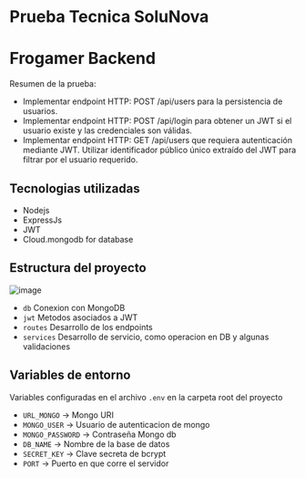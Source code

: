 # Prueba Tecnica SoluNova

# Frogamer Backend

Resumen de la prueba:

- Implementar endpoint HTTP: POST /api/users para la persistencia de usuarios.
- Implementar endpoint HTTP: POST /api/login para obtener un JWT si el usuario existe y
las credenciales son válidas.
- Implementar endpoint HTTP: GET /api/users que requiera autenticación mediante JWT.
Utilizar identificador público único extraído del JWT para filtrar por el usuario requerido.

## Tecnologias utilizadas

- Nodejs
- ExpressJs
- JWT
- Cloud.mongodb for database

## Estructura del proyecto

![image](https://user-images.githubusercontent.com/44384347/118600804-18ccd380-b777-11eb-899c-dd23a7b92883.png)


- `db` Conexion con MongoDB
- `jwt` Metodos asociados a JWT
- `routes` Desarrollo de los endpoints
- `services` Desarrollo de servicio, como operacion en DB y algunas validaciones

## Variables de entorno

Variables configuradas en el archivo  `.env` en la carpeta root del proyecto

- `URL_MONGO` -> Mongo URI
- `MONGO_USER` -> Usuario de autenticacion de mongo
- `MONGO_PASSWORD` -> Contraseña Mongo db
- `DB_NAME` -> Nombre de la base de datos
- `SECRET_KEY` -> Clave secreta de bcrypt
- `PORT` -> Puerto en que corre el servidor


